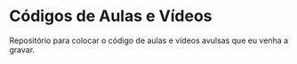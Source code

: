 # Códigos de Aulas e Vídeos
Repositório para colocar o código de aulas e vídeos avulsas que eu venha a gravar.
